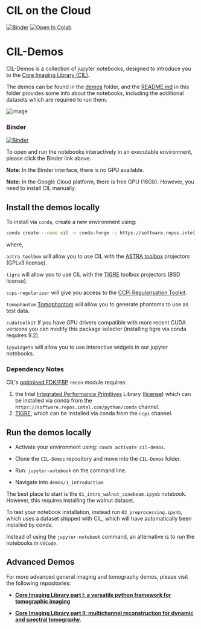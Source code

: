 # CIL on the Cloud

[![Binder](https://mybinder.org/badge_logo.svg)](https://mybinder.org/v2/gh/TomographicImaging/CIL-Demos/HEAD?urlpath=lab/tree/binder%2Findex.ipynb) [![Open In Colab](https://colab.research.google.com/assets/colab-badge.svg)](https://colab.research.google.com/github/epapoutsellis/CIL-Demos/blob/gcolab/gcolab/CIL_Colab.ipynb)

# CIL-Demos

CIL-Demos is a collection of jupyter notebooks, designed to introduce you to the [Core Imaging Library (CIL)](https://github.com/TomographicImaging/CIL).

The demos can be found in the [demos](https://github.com/TomographicImaging/CIL-Demos/blob/main/demos/) folder, and the [README.md](https://github.com/TomographicImaging/CIL-Demos/blob/main/demos/README.md) in this folder provides some info about the notebooks, including the additional datasets which are required to run them.

![image](https://user-images.githubusercontent.com/60604372/221801529-14448213-45f0-4318-a7ec-ef7b0c2641cf.png)

### Binder

[![Binder](https://mybinder.org/badge_logo.svg)](https://mybinder.org/v2/gh/TomographicImaging/CIL-Demos/HEAD?urlpath=lab/tree/binder%2Findex.ipynb)

To open and run the notebooks interactively in an executable environment, please click the Binder link above. 

**Note:** In the Binder interface, there is no GPU available.

**Note:** In the Google Cloud platform, there is free GPU (16Gb). However, you need to install CIL manually.

## Install the demos locally

To install via `conda`, create a new environment using:

```bash
conda create --name cil -c conda-forge -c https://software.repos.intel.com/python/conda -c ccpi cil=24.2.0 astra-toolbox=*=cuda* tigre ccpi-regulariser tomophantom ipykernel ipywidgets scikit-image
```

where,

```astra-toolbox``` will allow you to use CIL with the [ASTRA toolbox](http://www.astra-toolbox.com/) projectors (GPLv3 license).

```tigre``` will allow you to use CIL with the [TIGRE](https://github.com/CERN/TIGRE) toolbox projectors (BSD license).

```ccpi-regulariser``` will give you access to the [CCPi Regularisation Toolkit](https://github.com/vais-ral/CCPi-Regularisation-Toolkit).

```tomophantom``` [Tomophantom](https://github.com/dkazanc/TomoPhantom) will allow you to generate phantoms to use as test data.

```cudatoolkit``` If you have GPU drivers compatible with more recent CUDA versions you can modify this package selector (installing tigre via conda requires 9.2).

```ipywidgets``` will allow you to use interactive widgets in our jupyter notebooks.

### Dependency Notes

CIL's [optimised FDK/FBP](https://github.com/TomographicImaging/CIL/discussions/1070) `recon` module requires:
1. the Intel [Integrated Performance Primitives](https://www.intel.com/content/www/us/en/developer/tools/oneapi/ipp.html#gs.gxwq5p) Library ([license](https://www.intel.com/content/dam/develop/external/us/en/documents/pdf/intel-simplified-software-license-version-august-2021.pdf)) which can be installed via conda from the `https://software.repos.intel.com/python/conda` channel.
2. [TIGRE](https://github.com/CERN/TIGRE), which can be installed via conda from the `ccpi` channel.

## Run the demos locally

- Activate your environment using: ``conda activate cil-demos``.

- Clone the ``CIL-Demos`` repository and move into the ``CIL-Demos`` folder.

- Run: ``jupyter-notebook`` on the command line.

- Navigate into ``demos/1_Introduction``

The best place to start is the ``01_intro_walnut_conebeam.ipynb`` notebook.
However, this requires installing the walnut dataset.

To test your notebook installation, instead run ``03_preprocessing.ipynb``, which uses a dataset shipped with CIL, which will
have automatically been installed by conda.

Instead of using the ``jupyter-notebook`` command, an alternative is to run the notebooks in ``VSCode``.


## Advanced Demos

For more advanced general imaging and tomography demos, please visit the following repositories:

* [**Core Imaging Library part I: a versatile python framework for tomographic imaging**](https://github.com/TomographicImaging/Paper-2021-RSTA-CIL-Part-I)

* [**Core Imaging Library part II: multichannel reconstruction
for dynamic and spectral tomography**](https://github.com/TomographicImaging/Paper-2021-RSTA-CIL-Part-II).

